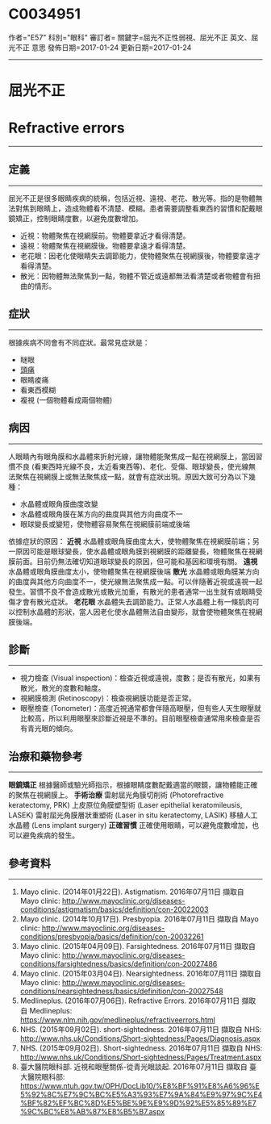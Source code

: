 # C0034951
作者="E57"
科別="眼科"
審訂者=
關鍵字=屈光不正性弱視、屈光不正 英文、屈光不正 意思
發佈日期=2017-01-24
更新日期=2017-01-24

----------
# 屈光不正
# Refractive errors
----------
## 定義
----------

屈光不正是很多眼睛疾病的統稱，包括近視、遠視、老花、散光等。指的是物體無法對焦到眼睛上，造成物體看不清楚、模糊。患者需要調整看東西的習慣和配戴眼鏡矯正，控制眼睛度數，以避免度數增加。

- 近視：物體聚焦在視網膜前。物體要拿近才看得清楚。
- 遠視：物體聚焦在視網膜後。物體要拿遠才看得清楚。
- 老花眼：因老化使眼睛失去調節能力，使物體聚焦在視網膜後，物體要拿遠才看得清楚。
- 散光：因物體無法聚焦到一點，物體不管近或遠都無法看清楚或者物體會有扭曲的情形。
## 症狀
----------

根據疾病不同會有不同症狀。最常見症狀是：

- 瞇眼
- [頭痛](C0018681)
- 眼睛痠痛
- 看東西模糊
- 複視 (一個物體看成兩個物體)
## 病因
----------

人眼睛內有眼角膜和水晶體來折射光線，讓物體能聚焦成一點在視網膜上，當因習慣不良 (看東西時光線不良，太近看東西等)、老化、受傷、眼球變長，使光線無法聚焦在視網膜上或無法聚焦成一點，就會有症狀出現。原因大致可分為以下幾種：

- 水晶體或眼角膜曲度改變
- 水晶體或眼角膜在某方向的曲度與其他方向曲度不一
- 眼球變長或變短，使物體容易聚焦在視網膜前端或後端

依據症狀的原因：
**近視**
水晶體或眼角膜曲度太大，使物體聚焦在視網膜前端；另一原因可能是眼球變長，使水晶體或眼角膜到視網膜的距離變長，物體聚焦在視網膜前面。目前仍無法確切知道眼球變長的原因，但可能和基因和環境有關。
**遠視**
水晶體或眼角膜曲度太小，使物體聚焦在視網膜後端
**散光**
水晶體或眼角膜某方向的曲度與其他方向曲度不一，使光線無法聚焦成一點。可以伴隨著近視或遠視一起發生。習慣不良不會造成散光或散光加重，有散光的患者通常一出生就有或眼睛受傷才會有散光症狀。
**老花眼**
水晶體失去調節能力。正常人水晶體上有一條肌肉可以控制水晶體的形狀，當人因老化使水晶體無法自由變形，就會使物體聚焦在視網膜後端。

## 診斷
----------
- 視力檢查 (Visual inspection)：檢查近視或遠視，度數；是否有散光，如果有散光，散光的度數和軸度。
- 視網膜檢測 (Retinoscopy)：檢查視網膜功能是否正常。
- 眼壓檢查 (Tonometer)：高度近視通常都會伴隨高眼壓，但有些人天生眼壓就比較高，所以利用眼壓來診斷近視是不準的。目前眼壓檢查通常用來檢查是否有青光眼的傾向。
## 治療和藥物參考
----------

**眼鏡矯正**
根據醫師或驗光師指示，根據眼睛度數配戴適當的眼鏡，讓物體能正確的聚焦在視網膜上。
**手術治療**
雷射屈光角膜切削術 (Photorefractive keratectomy, PRK)
上皮原位角膜塑型術 (Laser epithelial keratomileusis, LASEK)
雷射屈光角膜層狀重塑術 (Laser in situ keratectomy, LASIK)
移植人工水晶體 (Lens implant surgery)
**正確習慣**
正確使用眼睛，可以避免度數增加，也可以避免疾病的發生。

## 參考資料
----------
1. Mayo clinic. (2014年01月22日). Astigmatism. 2016年07月11日 擷取自 Mayo clinic: 
  http://www.mayoclinic.org/diseases-conditions/astigmatism/basics/definition/con-20022003
2. Mayo clinic. (2014年10月17日). Presbyopia. 2016年07月11日 擷取自 Mayo clinic: 
  http://www.mayoclinic.org/diseases-conditions/presbyopia/basics/definition/con-20032261
3. Mayo clinic. (2015年04月09日). Farsightedness. 2016年07月11日 擷取自 Mayo clinic: 
  http://www.mayoclinic.org/diseases-conditions/farsightedness/basics/definition/con-20027486
4. Mayo clinic. (2015年03月04日). Nearsightedness. 2016年07月11日 擷取自 Mayo clinic: 
  http://www.mayoclinic.org/diseases-conditions/nearsightedness/basics/definition/con-20027548
5. Medlineplus. (2016年07月06日). Refractive Errors. 2016年07月11日 擷取自 Medlineplus: 
  https://www.nlm.nih.gov/medlineplus/refractiveerrors.html
6. NHS. (2015年09月02日). short-sightedness. 2016年07月11日 擷取自 NHS: 
  http://www.nhs.uk/Conditions/Short-sightedness/Pages/Diagnosis.aspx
7. NHS. (2015年09月02日). Short-sightedness. 2016年07月11日 擷取自 NHS: 
  http://www.nhs.uk/Conditions/Short-sightedness/Pages/Treatment.aspx
8. 臺大醫院眼科部. 近視和眼壓關係-從青光眼談起. 2016年07月11日 擷取自 臺大醫院眼科部:
   https://www.ntuh.gov.tw/OPH/DocLib10/%E8%BF%91%E8%A6%96%E5%92%8C%E7%9C%BC%E5%A3%93%E7%9A%84%E9%97%9C%E4%BF%82%EF%BC%8D%E5%BE%9E%E9%9D%92%E5%85%89%E7%9C%BC%E8%AB%87%E8%B5%B7.aspx

